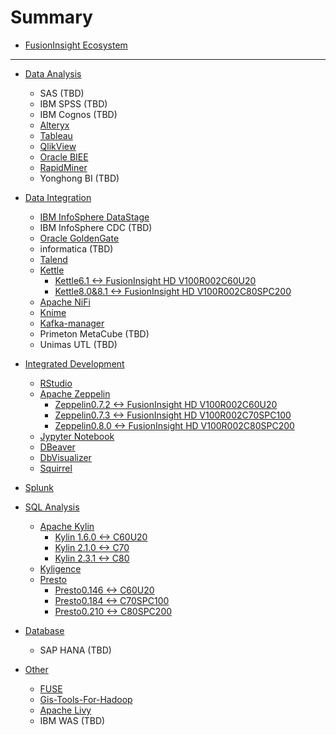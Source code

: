 # Summary

* [FusionInsight Ecosystem](README.md)

-------------------

* [Data Analysis](Business_Intelligence/README.md)
  * SAS (TBD)
  * IBM SPSS (TBD)
  * IBM Cognos (TBD)
  * [Alteryx](Business_Intelligence/Using_Alteryx_with_FusionInsight.md)
  * [Tableau](Business_Intelligence/Using_Tableau_with_FusionInsight.md)
  * [QlikView](Business_Intelligence/Using_QlikView_with_FusionInsight.md)
  * [Oracle BIEE](Business_Intelligence/Using_Oracle_BIEE_with_FusionInsight.md)
  * [RapidMiner](Business_Intelligence/Using_RapidMiner_with_FusionInsight.md)
  * Yonghong BI (TBD)

* [Data Integration](Data_Integration/README.md)
  * [IBM InfoSphere DataStage](Data_Integration/Using_IBM_InfoSphere_DataStage_with_FusionInsight.md)
  * IBM InfoSphere CDC (TBD)
  * [Oracle GoldenGate](Data_Integration/Using_Oracle_GoldenGate_with_FusionInsight.md)
  * informatica (TBD)
  * [Talend](Data_Integration/Using_Talend_with_FusionInsight.md)
  * [Kettle](Data_Integration/Using_Kettle_with_FusionInsight.md)
    * [Kettle6.1 <-> FusionInsight HD V100R002C60U20](Data_Integration/Using_Kettle_6.1_with_FusionInsight_HD_C60U10.md)
    * [Kettle8.0&8.1 <-> FusionInsight HD V100R002C80SPC200](Data_Integration/Using_Kettle_8.0&8.1_with_FusionInsight_HD_C80SPC200.md)
  * [Apache NiFi](Data_Integration/Using_Nifi_1.7.1_with_FusionInsight_HD_C80spc200.md)
  * [Knime](Data_Integration/Using_Knime_3.6.1_with_FusionInsight_HD_C80SPC200.md)
  * [Kafka-manager](Data_Integration/Using_kafka-manager_with_FusionInsight_HD_C80SPC200.md)
  * Primeton MetaCube (TBD)
  * Unimas UTL (TBD)

* [Integrated Development](Integrated_Development_Environment/README.md)
  * [RStudio](Integrated_Development_Environment/Using_RStudio_with_FusionInsight.md)
  * [Apache Zeppelin](Integrated_Development_Environment/Using_Zeppelin_with_FusionInsight_HD.md)
    * [Zeppelin0.7.2 <-> FusionInsight HD V100R002C60U20](Integrated_Development_Environment/Using_Zeppelin_0.7.2_with_FusionInsight_HD_C60U20.md)
    * [Zeppelin0.7.3 <-> FusionInsight HD V100R002C70SPC100](Integrated_Development_Environment/Using_Zeppelin_0.7.3_with_FusionInsight_HD_C70SPC100.md)
    * [Zeppelin0.8.0 <-> FusionInsight HD V100R002C80SPC200](Integrated_Development_Environment/Using_Zeppelin_0.8.0_with_FusionInsight_HD_C80SPC200.md)
  * [Jypyter Notebook](Integrated_Development_Environment/Using_Jupyter_Notebook_with_FusionInsight.md)
  * [DBeaver](Integrated_Development_Environment/Using_DBeaver_with_FusionInsight.md)
  * [DbVisualizer](Integrated_Development_Environment/Using_DbVisualizer_with_FusionInsight.md)
  * [Squirrel](Integrated_Development_Environment/Using_Squirrel_with_FusionInsight.md)
* [Splunk](Integrated_Development_Environment/Using_splunk7.2.4_with_FusionInsight_HD_C80SPC200.md)

* [SQL Analysis](SQL_Analytics_Engine/README.md)
  * [Apache Kylin](SQL_Analytics_Engine/Using_Kylin_with_FusionInsight.md)
    * [Kylin 1.6.0 <-> C60U20](SQL_Analytics_Engine/Using_Kylin1.6.0_with_FusionInsight_HD_C60U20.md)
    * [Kylin 2.1.0 <-> C70](SQL_Analytics_Engine/Using_Kylin2.1.0_with_FusionInsight_HD_C70.md)
    * [Kylin 2.3.1 <-> C80](SQL_Analytics_Engine/Using_Kylin2.3.1_with_FusionInsight_HD_C80.md)
  * [Kyligence](SQL_Analytics_Engine/Using_Kyligence_with_FusionInsight.md)
  * [Presto](SQL_Analytics_Engine/Using_Presto_with_FusionInsight.md)
    * [Presto0.146 <-> C60U20](SQL_Analytics_Engine/Using_Presto0.155_with_FusionInsight_HD_C60U20.md)
    * [Presto0.184 <-> C70SPC100](SQL_Analytics_Engine/Using_Presto0.184_with_FusionInsight_HD_C70SPC100.md)
    * [Presto0.210 <-> C80SPC200](SQL_Analytics_Engine/Using_Presto0.210_with_FusionInsight_HD_C80SPC200.md)

* [Database](Database/README.md)
  * SAP HANA (TBD)

* [Other](Other/README.md)
  * [FUSE](Other/Using_FUSE_with_FusionInsight.md)
  * [Gis-Tools-For-Hadoop](Other/Using_GIS_Tools_for_Hadoop_with_FusionInsight.md)
  * [Apache Livy](Other/Using_Livy_with_FusionInsight.md)
  * IBM WAS (TBD)

